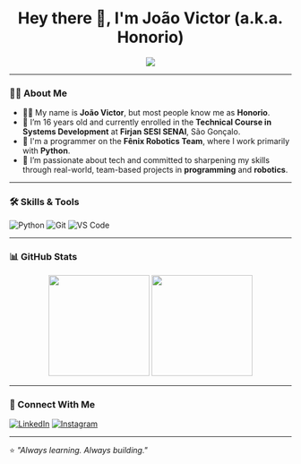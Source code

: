 <h1 align="center">Hey there 👋, I'm João Victor (a.k.a. Honorio)</h1>

<p align="center">
  <img src="https://readme-typing-svg.herokuapp.com?font=Fira+Code&duration=2000&pause=1000&color=00C2FF&center=true&vCenter=true&width=435&lines=Technical+Student+%7C+Developer;Programmer+at+F%C3%AAnix+Robotics+Team;Passionate+about+code+and+tech+%F0%9F%92%BB" />
</p>

---

### 👨‍💻 About Me

- 🧑‍🎓 My name is **João Victor**, but most people know me as **Honorio**.
- 🎂 I’m 16 years old and currently enrolled in the **Technical Course in Systems Development** at **Firjan SESI SENAI**, São Gonçalo.
- 🤖 I'm a programmer on the **Fênix Robotics Team**, where I work primarily with **Python**.
- 🚀 I’m passionate about tech and committed to sharpening my skills through real-world, team-based projects in **programming** and **robotics**.

---

### 🛠️ Skills & Tools

![Python](https://img.shields.io/badge/Python-3776AB?style=for-the-badge&logo=python&logoColor=white)
![Git](https://img.shields.io/badge/Git-F05032?style=for-the-badge&logo=git&logoColor=white)
![VS Code](https://img.shields.io/badge/VS%20Code-007ACC?style=for-the-badge&logo=visual-studio-code&logoColor=white)

---

### 📊 GitHub Stats

<div align="center">
  <img height="180em" src="https://github-readme-stats.vercel.app/api?username=honorio-dev&show_icons=true&theme=radical&hide_border=true&count_private=true" />
  <img height="180em" src="https://github-readme-stats.vercel.app/api/top-langs/?username=honorio-dev&layout=compact&theme=radical&hide_border=true" />
</div>

---

### 🔗 Connect With Me

[![LinkedIn](https://img.shields.io/badge/LinkedIn-blue?style=for-the-badge&logo=linkedin&logoColor=white)](https://www.linkedin.com/in/seu-username)
[![Instagram](https://img.shields.io/badge/@honorio.dev-E4405F?style=for-the-badge&logo=instagram&logoColor=white)](https://www.instagram.com/honorio.dev)

---

⭐ _"Always learning. Always building."_  

<!--
**Joao-Honorio021/Joao-Honorio021** is a ✨ _special_ ✨ repository because its `README.md` (this file) appears on your GitHub profile.

Here are some ideas to get you started:

- 🔭 I’m currently working on ...
- 🌱 I’m currently learning ...
- 👯 I’m looking to collaborate on ...
- 🤔 I’m looking for help with ...
- 💬 Ask me about ...
- 📫 How to reach me: ...
- 😄 Pronouns: ...
- ⚡ Fun fact: ...
-->
